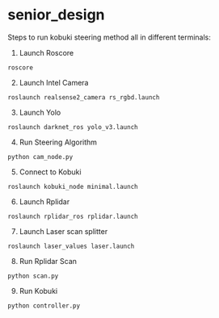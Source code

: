 # senior_design

Steps to run kobuki steering method all in different terminals:
  1. Launch Roscore
  ```
  roscore
  ```
  2. Launch Intel Camera
  ```
  roslaunch realsense2_camera rs_rgbd.launch
  ```
  3. Launch Yolo
  ```
  roslaunch darknet_ros yolo_v3.launch
  ```
  4. Run Steering Algorithm
  ```
  python cam_node.py
  ```
  5. Connect to Kobuki 
  ```
  roslaunch kobuki_node minimal.launch
  ```
  6. Launch Rplidar
  ```
  roslaunch rplidar_ros rplidar.launch
  ``` 
  7. Launch Laser scan splitter
  ```
  roslaunch laser_values laser.launch
  ```
  8. Run Rplidar Scan 
  ```
  python scan.py
  ```
  9. Run Kobuki
  ```
  python controller.py
  ````
